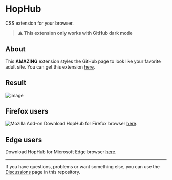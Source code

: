 # HopHub
CSS extension for your browser.

> :warning: **This extension only works with GitHub dark mode**

## About
This <b>AMAZING</b> extension styles the GitHub page to look like your favorite adult site.
You can get this extension [here](https://github.com/ultronstudio/HopHub/releases).

## Result
![image](https://user-images.githubusercontent.com/71195567/223530335-e7b17876-929b-46a9-bd92-2c6c4e98b4e1.png)

## Firefox users
![Mozilla Add-on](https://img.shields.io/amo/v/hophub?label=Mozilla%20Firefox&logo=firefox)
Download HopHub for Firefox browser [here](https://addons.mozilla.org/cs/firefox/addon/hophub).

## Edge users
Download HopHub for Microsoft Edge browser [here](https://microsoftedge.microsoft.com/addons/detail/hophub/edpjnndhdgmlleeingbaifmpjklccjhc).

---
If you have questions, problems or want something else, you can use the [Discussions](https://github.com/ultronstudio/HopHub/discussions) page in this repository.
